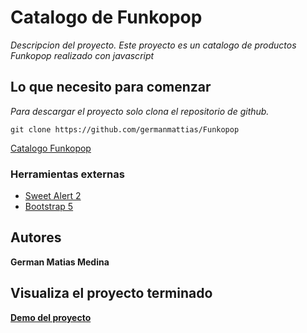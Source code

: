# Catalogo de Funkopop

_Descripcion del proyecto. Este proyecto es un catalogo de productos Funkopop realizado con javascript_

## Lo que necesito para comenzar

_Para descargar el proyecto solo clona el repositorio de github._

`git clone https://github.com/germanmattias/Funkopop`

[Catalogo Funkopop](https://github.com/germanmattias/Funkopop)

### Herramientas externas

- [Sweet Alert 2](https://sweetalert2.github.io)
- [Bootstrap 5](https://getbootstrap.com)


## Autores

**German Matias Medina**

## Visualiza el proyecto terminado

[**Demo del proyecto**](https://funkopopstore.netlify.app)